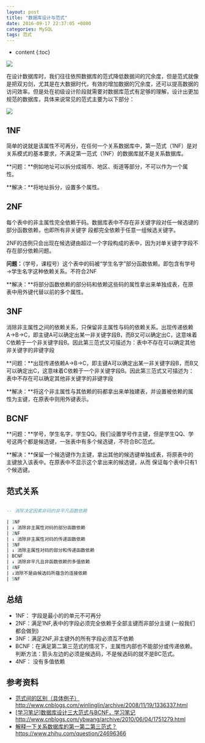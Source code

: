 ```yaml
---
layout: post
title: "数据库设计与范式"
date: 2016-09-17 22:37:05 +0800
categories: MySQL
tags: 范式
---
```

* content
{:toc}


![](http://i.imgur.com/UWieaYs.png)








在设计数据库时，我们往往依照数据库的范式降低数据间的冗余度，但是范式就像是把双刃剑，尤其是在大数据时代，有效的增加数据的冗余度，还可以提高数据的访问效率。但是处在初级设计阶段就需要对数据库范式有足够的理解，设计出更加规范的数据库，具体来说常见的范式主要为以下部分：


![](http://i.imgur.com/rDJh8wu.png)


## 1NF ##

简单的说就是该属性不可再分，在任何一个关系数据库中，第一范式（1NF）是对关系模式的基本要求，不满足第一范式（1NF）的数据库就不是关系数据库。

**问题：**例如地址可以拆分成城市、地区、街道等部分，不可以作为一个属性。

**解决：**将地址拆分，设置多个属性。

## 2NF ##

每个表中的非主属性完全依赖于码。数据库表中不存在非关键字段对任一候选键的部分函数依赖，也即所有非关键字 段都完全依赖于任意一组候选关键字。

2NF的违例只会出现在候选键由超过一个字段构成的表中，因为对单关键字字段不存在部分依赖问题。

**问题：**（学号，课程号）这个表中的码被“学生名字”部分函数依赖。即包含有学号→学生名字这种依赖关系。不符合2NF

**解决：**将部分函数依赖的部分码和依赖这些码的属性拿出来单独成表，在原表中用外键代替以前的多个属性。

## 3NF ##

消除非主属性之间的依赖关系，只保留非主属性与码的依赖关系。出现传递依赖A->B->C，即主键A可以确定出某一非关键字段B，而B又可以确定出C，这意味着C依赖于一个非关键字段B。因此第三范式又可描述为：表中不存在可以确定其他非关键字的非键字段

**问题：**出现传递依赖A->B->C，即主键A可以确定出某一非关键字段B，而B又可以确定出C，这意味着C依赖于一个非关键字段B。因此第三范式又可描述为：表中不存在可以确定其他非关键字的非键字段

**解决：**将这个非主属性与其依赖的码都拿出来单独建表，并设置被依赖的属性为主键，在原表中则用外键表示。

## BCNF ##
 
**问题：**学号，学生名字，学生QQ。我们设置学号作主键，但是学生QQ、学号这两个都是候选键，一张表中有多个候选键，不符合BC范式。

**解决：**保留一个候选键作为主键，拿出其他的候选键单独成表，将原表中的主键放入该表中。在原表中不显示这个拿出来的候选键，从而 保证每个表中只有1个候选键。


## 范式关系 ##

```sql

-- 消除决定因素非码的非平凡函数依赖

| 1NF
| ↓ 消除非主属性对码的部分函数依赖
| 2NF
| ↓ 消除非主属性对码的传递函数依赖
| 3NF
| ↓ 消除主属性对码的部分和传递函数依赖
| BCNF
| ↓ 消除非平凡且非函数依赖的多值依赖
| 4NF
| ↓消除不是由候选码所蕴含的连接依赖
| 5NF

```

## 总结 ##

- 1NF： 字段是最小的的单元不可再分 
- 2NF：满足1NF,表中的字段必须完全依赖于全部主键而非部分主键 (一般我们都会做到)
- 3NF：满足2NF,非主键外的所有字段必须互不依赖
- BCNF：在满足第二第三范式的情况下，主属性内部也不能部分或传递依赖。判断方法：箭头左边的必须是候选码，不是候选码的就不是BC范式。
- 4NF： 没有多值依赖

## 参考资料 ##

- [范式间的区别（具体例子）](http://www.cnblogs.com/winlinglin/archive/2008/11/19/1336337.html)http://www.cnblogs.com/winlinglin/archive/2008/11/19/1336337.html
- [[学习笔记]数据库设计三大范式与BCNF，学习笔记](http://www.cnblogs.com/ybwang/archive/2010/06/04/1751279.html)http://www.cnblogs.com/ybwang/archive/2010/06/04/1751279.html
- [解释一下关系数据库的第一第二第三范式？](https://www.zhihu.com/question/24696366)https://www.zhihu.com/question/24696366
